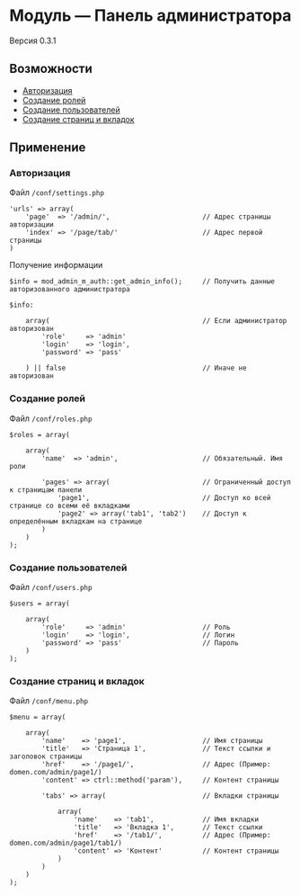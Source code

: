 # Модуль &mdash; Панель администратора

Версия 0.3.1

## Возможности
- [Авторизация](#auth)
- [Создание ролей](#roles)
- [Создание пользователей](#users)
- [Создание страниц и вкладок](#pages)


## Применение

### <a id="auth"></a>Авторизация

Файл `/conf/settings.php`

	'urls' => array(
		'page'  => '/admin/',						// Адрес страницы авторизации
		'index' => '/page/tab/'						// Адрес первой страницы
	)

Получение информации

	$info = mod_admin_m_auth::get_admin_info();		// Получить данные авторизованного администратора

	$info:
		
		array(										// Если администратор авторизован
			'role'     => 'admin'
			'login'    => 'login',
			'password' => 'pass'
		
		) || false									// Иначе не авторизован

### <a id="roles"></a>Создание ролей

Файл `/conf/roles.php`

	$roles = array(
		
		array(
			'name'  => 'admin',						// Обязательный. Имя роли
			
			'pages' => array(						// Ограниченный доступ к страницам панели
				'page1',							// Доступ ко всей странице со всеми её вкладками
				'page2' => array('tab1', 'tab2')	// Доступ к определённым вкладкам на странице
			)
		)
	);


### <a id="users"></a>Создание пользователей

Файл `/conf/users.php`

	$users = array(
		
		array(
			'role'     => 'admin'					// Роль
			'login'    => 'login',					// Логин
			'password' => 'pass'					// Пароль
		)
	);


### <a id="pages"></a>Создание страниц и вкладок

Файл `/conf/menu.php`

	$menu = array(

		array(
			'name'    => 'page1',					// Имя страницы
			'title'   => 'Страница 1',				// Текст ссылки и заголовок страницы
			'href'    => '/page1/',					// Адрес (Пример: domen.com/admin/page1/)
			'content' => ctrl::method('param'),		// Контент страницы
			
			'tabs' => array(						// Вкладки страницы
				
				array(
					'name'    => 'tab1',			// Имя вкладки
					'title'   => 'Вкладка 1',		// Текст ссылки
					'href'    => '/tab1/',			// Адрес (Пример: domen.com/admin/page1/tab1/)
					'content' => 'Контент'			// Контент страницы
				)
			)
		)
	);